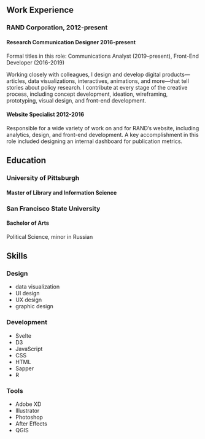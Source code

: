 <div class="main">

  ## Work Experience
  
  ### RAND Corporation, 2012-present
  
  #### Research Communication Designer <span>2016-present</span>
  
  <p class="note">Formal titles in this role: Communications Analyst (2019–present), Front-End Developer (2016-2019)</p>
  
  Working closely with colleagues, I design and develop digital products—articles, data visualizations, interactives, animations, and more—that tell stories about policy research. I contribute at every stage of the creative process, including concept development, ideation, wireframing, prototyping, visual design, and front-end development.
  
  #### Website Specialist <span>2012-2016</span>
  
  Responsible for a wide variety of work on and for RAND’s website, including analytics, design, and front-end development. A key accomplishment in this role included designing an internal dashboard for publication metrics.
  
  ## Education
  
  ### University of Pittsburgh
  
  #### Master of Library and Information Science
  
  ### San Francisco State University
  
  #### Bachelor of Arts
  
  Political Science, minor in Russian
</div>

<div class="side">

  ## Skills

  ### Design
  - data visualization
  - UI design
  - UX design
  - graphic design

  ### Development
  - Svelte
  - D3
  - JavaScript
  - CSS
  - HTML
  - Sapper
  - R

  ### Tools
  - Adobe XD
  - Illustrator
  - Photoshop
  - After Effects
  - QGIS

</div>
